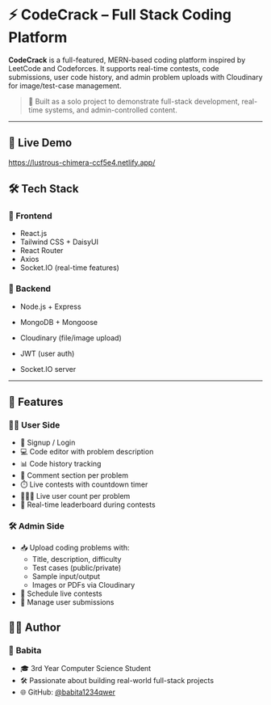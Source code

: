 # ⚡ CodeCrack – Full Stack Coding Platform

**CodeCrack** is a full-featured, MERN-based coding platform inspired by LeetCode and Codeforces. It supports real-time contests, code submissions, user code history, and admin problem uploads with Cloudinary for image/test-case management.

> 🚀 Built as a solo  project to demonstrate full-stack development, real-time systems, and admin-controlled content.

---

## 🔗 Live Demo
https://lustrous-chimera-ccf5e4.netlify.app/

## 🛠 Tech Stack

### 🧩 Frontend
- React.js
- Tailwind CSS + DaisyUI
- React Router
- Axios
- Socket.IO (real-time features)

### 🔧 Backend
- Node.js + Express
- MongoDB + Mongoose
- Cloudinary (file/image upload)
  
- JWT (user auth)
- Socket.IO server

---

## 🧠 Features

### 👨‍💻 User Side
- 🧾 Signup / Login
- 💻 Code editor with problem description
- 📊 Code history tracking
- 💬 Comment section per problem
- ⏱️ Live contests with countdown timer
- 🧑‍🤝‍🧑 Live user count per problem
- 🥇 Real-time leaderboard during contests

### 🛠 Admin Side
- 📥 Upload coding problems with:
  - Title, description, difficulty
  - Test cases (public/private)
  - Sample input/output
  - Images or PDFs via Cloudinary
- 📅 Schedule live contests
- 🧹 Manage user submissions
## 👩‍💻 Author

### 💎 **Babita**

- 🎓 3rd Year Computer Science Student  
- 🛠️ Passionate about building real-world full-stack projects  
- 🌐 GitHub: [@babita1234qwer](https://github.com/babita1234qwer) 


